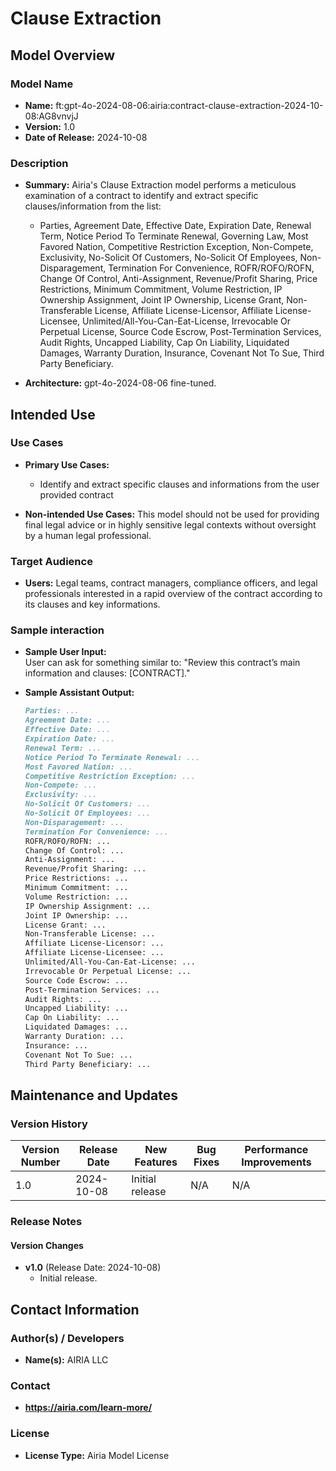 # Clause Extraction

## Model Overview

### Model Name

- **Name:**  ft:gpt-4o-2024-08-06:airia:contract-clause-extraction-2024-10-08:AG8vnvjJ
- **Version:** 1.0
- **Date of Release:** 2024-10-08

### Description

- **Summary:** Airia's Clause Extraction model performs a meticulous examination of a contract to identify and extract specific clauses/information from the list:
  - Parties, Agreement Date, Effective Date, Expiration Date, Renewal Term, Notice Period To Terminate Renewal, Governing Law, Most Favored Nation, Competitive Restriction Exception, Non-Compete, Exclusivity, No-Solicit Of Customers, No-Solicit Of Employees, Non-Disparagement, Termination For Convenience, ROFR/ROFO/ROFN, Change Of Control, Anti-Assignment, Revenue/Profit Sharing, Price Restrictions, Minimum Commitment, Volume Restriction, IP Ownership Assignment, Joint IP Ownership, License Grant, Non-Transferable License, Affiliate License-Licensor, Affiliate License-Licensee, Unlimited/All-You-Can-Eat-License, Irrevocable Or Perpetual License, Source Code Escrow, Post-Termination Services, Audit Rights, Uncapped Liability, Cap On Liability, Liquidated Damages, Warranty Duration, Insurance, Covenant Not To Sue, Third Party Beneficiary. 

- **Architecture:** gpt-4o-2024-08-06 fine-tuned.

## Intended Use

### Use Cases

- **Primary Use Cases:**
  - Identify and extract specific clauses and informations from the user provided contract
  
- **Non-intended Use Cases:** This model should not be used for providing final legal advice or in highly sensitive legal contexts without oversight by a human legal professional.

### Target Audience

- **Users:** Legal teams, contract managers, compliance officers, and legal professionals interested in a rapid overview of the contract according to its clauses and key informations.

### Sample interaction

- **Sample User Input:**  
  User can ask for something similar to: "Review this contract’s main information and clauses: [CONTRACT]."
  
- **Sample Assistant Output:**

  ```markdown
  Parties: ...
  Agreement Date: ...
  Effective Date: ...
  Expiration Date: ...
  Renewal Term: ...
  Notice Period To Terminate Renewal: ...
  Most Favored Nation: ...
  Competitive Restriction Exception: ...
  Non-Compete: ...
  Exclusivity: ...
  No-Solicit Of Customers: ...
  No-Solicit Of Employees: ...
  Non-Disparagement: ...
  Termination For Convenience: ...
  ROFR/ROFO/ROFN: ...
  Change Of Control: ...
  Anti-Assignment: ...
  Revenue/Profit Sharing: ...
  Price Restrictions: ...
  Minimum Commitment: ...
  Volume Restriction: ...
  IP Ownership Assignment: ...
  Joint IP Ownership: ...
  License Grant: ...
  Non-Transferable License: ...
  Affiliate License-Licensor: ...
  Affiliate License-Licensee: ...
  Unlimited/All-You-Can-Eat-License: ...
  Irrevocable Or Perpetual License: ...
  Source Code Escrow: ...
  Post-Termination Services: ...
  Audit Rights: ...
  Uncapped Liability: ...
  Cap On Liability: ...
  Liquidated Damages: ...
  Warranty Duration: ...
  Insurance: ...
  Covenant Not To Sue: ...
  Third Party Beneficiary: ...
  ```

## Maintenance and Updates

### Version History

| Version Number | Release Date | New Features                  | Bug Fixes                   | Performance Improvements     |
|----------------|--------------|-------------------------------|-----------------------------|------------------------------|
| 1.0            | 2024-10-08  | Initial release               | N/A | N/A |

### Release Notes

#### Version Changes

- **v1.0** (Release Date: 2024-10-08)
  - Initial release.

## Contact Information

### Author(s) / Developers

- **Name(s):** AIRIA LLC

### Contact

- **<https://airia.com/learn-more/>**

### License

- **License Type:** Airia Model License
